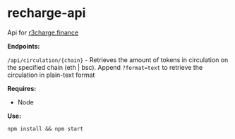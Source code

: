 # recharge-api

Api for [r3charge.finance](https://recharge.finance/)

__Endpoints:__

`/api/circulation/{chain}` - Retrieves the amount of tokens in circulation on the specified chain (eth | bsc). Append `?format=text` to retrieve the circulation in plain-text format  

__Requires:__

- Node

__Use:__

`npm install && npm start` 

